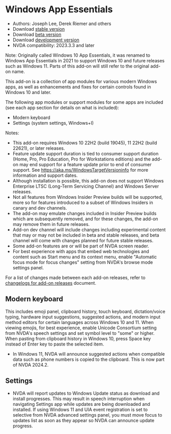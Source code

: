 # Windows App Essentials

* Authors: Joseph Lee, Derek Riemer and others
* Download [stable version][1]
* Download [beta version][2]
* Download [development version][3]
* NVDA compatibility: 2023.3.3 and later

Note: Originally called Windows 10 App Essentials, it was renamed to Windows App Essentials in 2021 to support Windows 10 and future releases such as Windows 11. Parts of this add-on will still refer to the original add-on name.

This add-on is a collection of app modules for various modern Windows apps, as well as enhancements and fixes for certain controls found in Windows 10 and later.

The following app modules or support modules for some apps are included (see each app section for details on what is included):

* Modern keyboard
* Settings (system settings, Windows+I)

Notes:

* This add-on requires Windows 10 22H2 (build 19045), 11 22H2 (build 22621), or later releases.
* Feature update support duration is tied to consumer support duration (Home, Pro, Pro Education, Pro for Workstations editions) and the add-on may end support for a feature update prior to end of consumer support. See <https://aka.ms/WindowsTargetVersioninfo> for more information and support dates.
* Although installation is possible, this add-on does not support Windows Enterprise LTSC (Long-Term Servicing Channel) and Windows Server releases.
* Not all features from Windows Insider Preview builds will be supported, more so for features introduced to a subset of Windows Insiders in canary and dev channels.
* The add-on may emulate changes included in Insider Preview builds which are subsequently removed, and for these changes, the add-on may remove them in future releases.
* Add-on dev channel will include changes including experimental content that may or may not be included in beta and stable releases, and beta channel will come with changes planned for future stable releases.
* Some add-on features are or will be part of NVDA screen reader.
* For best experience with apps that embed web technologies and content such as Start menu and its context menu, enable "Automatic focus mode for focus changes" setting from NVDA's browse mode settings panel.

For a list of changes made between each add-on releases, refer to [changelogs for add-on releases][4] document.

## Modern keyboard

This includes emoji panel, clipboard history, touch keyboard, dictation/voice typing, hardware input suggestions, suggested actions, and modern input method editors for certain languages across Windows 10 and 11. When viewing emojis, for best experience, enable Unicode Consortium setting from NVDA's speech settings and set symbol level to "some" or higher. When pasting from clipboard history in Windows 10, press Space key instead of Enter key to paste the selected item.

* In Windows 11, NVDA will announce suggested actions when compatible data such as phone numbers is copied to the clipboard. This is now part of NVDA 2024.2.

## Settings

* NVDA will report updates to Windows Update status as download and install progresses. This may result in speech interruption when navigating Settings app while updates are being downloaded and installed. If using Windows 11 and UIA event registration is set to selective from NVDA advanced settings panel, you must move focus to updates list as soon as they appear so NVDA can announce update progress.

[1]: https://www.nvaccess.org/addonStore/legacy?file=wintenApps

[2]: https://www.nvaccess.org/addonStore/legacy?file=wintenApps-beta

[3]: https://www.nvaccess.org/addonStore/legacy?file=wintenApps-dev

[4]: https://github.com/josephsl/wintenapps/wiki/w10changelog
